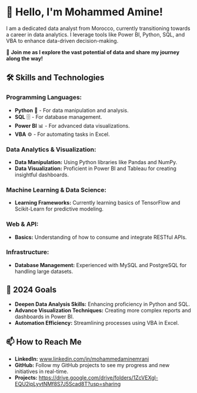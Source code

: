 # 👋 Hello, I'm Mohammed Amine!

I am a dedicated data analyst from Morocco, currently transitioning towards a career in data analytics. I leverage tools like Power BI, Python, SQL, and VBA to enhance data-driven decision-making.

🚀 **Join me as I explore the vast potential of data and share my journey along the way!**

## 🛠 Skills and Technologies

### **Programming Languages:**
- **Python** 🐍 - For data manipulation and analysis.
- **SQL** 🗄️ - For database management.
- **Power BI** 📊 - For advanced data visualizations.
- **VBA** ⚙️ - For automating tasks in Excel.

### **Data Analytics & Visualization:**
- **Data Manipulation:** Using Python libraries like Pandas and NumPy.
- **Data Visualization:** Proficient in Power BI and Tableau for creating insightful dashboards.

### **Machine Learning & Data Science:**
- **Learning Frameworks:** Currently learning basics of TensorFlow and Scikit-Learn for predictive modeling.

### **Web & API:**
- **Basics:** Understanding of how to consume and integrate RESTful APIs.

### **Infrastructure:**
- **Database Management:** Experienced with MySQL and PostgreSQL for handling large datasets.

## 🎯 2024 Goals

- **Deepen Data Analysis Skills:** Enhancing proficiency in Python and SQL.
- **Advance Visualization Techniques:** Creating more complex reports and dashboards in Power BI.
- **Automation Efficiency:** Streamlining processes using VBA in Excel.

## 📫 How to Reach Me

- **LinkedIn:** www.linkedin.com/in/mohammedaminemrani
- **GitHub:** Follow my GitHub projects to see my progress and new initiatives in real-time.
- **Projects:** https://drive.google.com/drive/folders/1ZcVEXgl-EQU2ipLyvtNMf8S7J5Scad8T?usp=sharing

